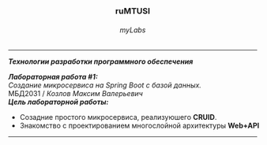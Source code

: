 <h3 align="center">ruMTUSI</h3>
<h6 align="center"><i>myLabs</i></h6>
<hr />
 <p align="left">
  <nobr><strong><i>Технологии разработки программного обеспечения</i></strong></nobr>

  <nobr><strong><i>Лабораторная работа #1:</i></strong></nobr>
  <br />
  <nobr><i>Cоздание микросервиса на Spring Boot с базой данных.</i></nobr>
  <br />
  <nobr>МБД2031
   / 
 <i>Козлов Максим Валерьевич</i></nobr>
  <br />
  <nobr><strong><i>Цель лабораторной работы:</i></strong></nobr> 
  <ul>
   <li><nobr>Созадние простого микросервиса, реализуюшего <strong>CRUID</strong>.</li>
   <li> <nobr>Знакомство с проектированием многослойной архитектуры <strong>Web+API</strong></nobr></li>
  </ul>
  </p>
<hr />

